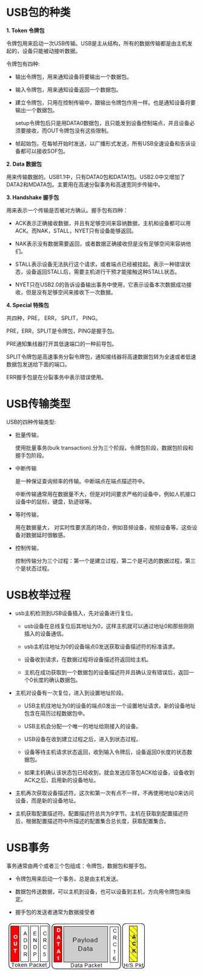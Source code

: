 # USB包的种类

**1. Token 令牌包**

  令牌包用来启动一次USB传输。USB是主从结构，所有的数据传输都是由主机发起的，设备只能被动接听数据。

  令牌包有四种:  

* 输出令牌包，用来通知设备将要输出一个数据包。 

* 输入令牌包，用来通知设备返回一个数据包。  

* 建立令牌包，只用在控制传输中，跟输出令牌包作用一样。也是通知设备将要输出一个数据包。  

  setup令牌包后只是用DATA0数据包，且只能发到设备控制端点，并且设备必须要接收，而OUT令牌包没有这些限制。

* 帧起始包，在每帧开始时发送，以广播形式发送，所有USB全速设备和告诉设备都可以接收SOF包。

**2. Data 数据包**

  用来传输数据的。USB1.1中，只有DATA0包和DATA1包。USB2.0中又增加了DATA2和MDATA包。主要用在高速分裂事务和高速宽同步传输中。

**3. Handshake 握手包**

  用来表示一个传输是否被对方确认。握手包有四种：

* ACK表示正确接收数据，并且有足够空间来容纳数据，主机和设备都可以用ACK。而NAK，STALL，NYET只有设备能够返回。

* NAK表示没有数据需要返回，或者数据正确接收但是没有足够空间来容纳他们。

* STALL表示设备无法执行这个请求，或者端点已经被挂起。表示一种错误状态，设备返回STALL后，需要主机进行干预才能接触这种STALL状态。

* NYET只在USB2.0的告诉设备输出事务中使用，它表示设备本次数据成功接收，但是没有足够空间来接收下一次数据。

**4. Special 特殊包**

共四种，PRE， ERR， SPLIT， PING。

  PRE，ERR，SPLIT是令牌包，PING是握手包。

  PRE通知集线器打开其低速端口的一种前导包。

  SPLIT令牌包是高速事务分裂令牌包，通知接线器将高速数据包转为全速或者低速数据包发送给下面的端口。

  ERR握手包是在分裂事务中表示错误使用。

# USB传输类型

USB的四种传输类型:

* 批量传输，

  使用批量事务(bulk transaction).分为三个阶段，令牌包阶段，数据包阶段和握手包阶段。

* 中断传输

  是一种保证查询频率的传输。中断端点在端点描述符中。

  中断传输通常用在数据量不大，但是对时间要求严格的设备中，例如人机接口设备中的鼠标，键盘，轨迹球等。

* 等时传输，

  用在数据量大， 对实时性要求高的场合，例如音频设备，视频设备等。这些设备对数据延时很敏感。

* 控制传输，
  
  控制传输分为三个过程：第一个是建立过程，第二个是可选的数据过程，第三个是状态过程。 

# USB枚举过程

* usb主机检测到USB设备插入，先对设备进行复位。  

  * usb设备在总线复位后其地址为0，这样主机就可以通过地址0和那些刚刚插入的设备通信。  

  * usb主机往地址为0的设备端点0发送获取设备描述符的标准请求。

  * 设备收到请求，在数据过程将设备描述符返回给主机。

  * 主机在成功获取到一个数据包的设备描述符并且确认没有错误后，返回一个0长度的确认数据包。

* 主机对设备有一次复位，进入到设置地址阶段。

  * USB主机往地址为0的设备的端点0发出一个设置地址请求，新的设备地址包含在简历过程数据包中。

  * USB主机会分配一个唯一的地址给刚接入的设备。

  * USB设备在收到建立过程之后，进入到状态过程。

  * 设备等待主机请求状态返回，收到输入令牌后，设备返回0长度的状态数据包。

  * 如果主机确认该状态包已经收到，就会发送应答包ACK给设备，设备收到ACK之后，启用新的设备地址。

* 主机再次获取设备描述符。这次和第一次有点不一样，不再使用地址0来访问设备，而是新的设备地址。

* 主机获取配置描述符。配置描述符总共为9字节。主机在获取到配置描述符后，根据配置描述符中所描述的配置集合总长度，获取配置集合。

# USB事务

  事务通常由两个或者三个包组成：令牌包，数据包和握手包。

  * 令牌包用来启动一个事务，总是由主机发送。

  * 数据包传送数据，可以主机到设备，也可以设备到主机，方向用令牌包来指定。

  * 握手包的发送者通常为数据接受者

  ![usb packet](../pic/usb_packet.PNG)
